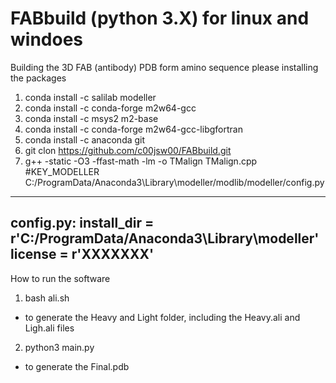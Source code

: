 # FABbuild (python 3.X) for linux and windoes
Building the 3D FAB (antibody) PDB form amino sequence
please installing the packages

1. conda install -c salilab modeller
2. conda install -c conda-forge m2w64-gcc
3. conda install -c msys2 m2-base
4. conda install -c conda-forge m2w64-gcc-libgfortran
5. conda install -c anaconda git
6. git clon https://github.com/c00jsw00/FABbuild.git
7. g++ -static -O3 -ffast-math -lm -o TMalign TMalign.cpp
#KEY_MODELLER
C:/ProgramData/Anaconda3\Library\modeller/modlib/modeller/config.py
-------------------------------------------------------------------
config.py:
install_dir = r'C:/ProgramData/Anaconda3\Library\modeller' 
license = r'XXXXXXX' 
-------------------------------------------------------------------
How to run the software 
1. bash ali.sh 
- to generate the Heavy and Light folder, including the Heavy.ali and Ligh.ali files

2. python3 main.py
- to generate the Final.pdb
